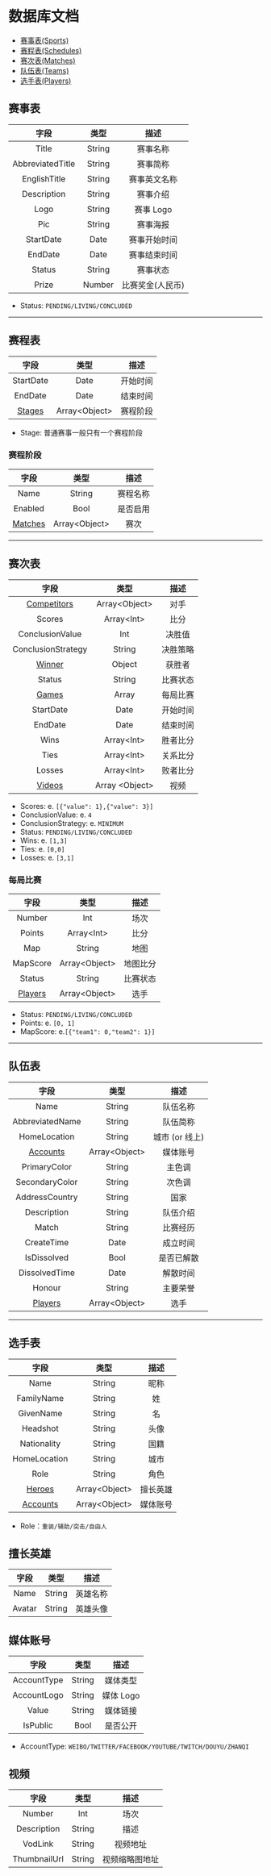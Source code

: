 # 数据库文档

* [赛事表(Sports)](#赛事表)
* [赛程表(Schedules)](#赛程表)
* [赛次表(Matches)](#赛次表)
* [队伍表(Teams)](#队伍表)
* [选手表(Players)](#选手表)

## 赛事表

|       字段       |  类型  |       描述       |
| :--------------: | :----: | :--------------: |
|      Title       | String |     赛事名称     |
| AbbreviatedTitle | String |     赛事简称     |
|   EnglishTitle   | String |   赛事英文名称   |
|   Description    | String |     赛事介绍     |
|       Logo       | String |    赛事 Logo     |
|       Pic        | String |     赛事海报     |
|    StartDate     |  Date  |   赛事开始时间   |
|     EndDate      |  Date  |   赛事结束时间   |
|      Status       | String |     赛事状态     |
|      Prize       | Number | 比赛奖金(人民币) |

* Status: `PENDING/LIVING/CONCLUDED`

---

## 赛程表

|         字段          |      类型       |   描述   |
| :-------------------: | :-------------: | :------: |
|       StartDate       |      Date       | 开始时间 |
|        EndDate        |      Date       | 结束时间 |
| [Stages](#赛程阶段) | Array\<Object\> | 赛程阶段 |

* Stage: 普通赛事一般只有一个赛程阶段

### 赛程阶段

|        字段        |      类型       |   描述   |
| :----------------: | :-------------: | :------: |
|        Name        |     String      | 赛程名称 |
|      Enabled       |      Bool       | 是否启用 |
| [Matches](#赛次表) | Array\<Object\> |   赛次   |

---

## 赛次表

|          字段          |       类型       |   描述   |
| :--------------------: | :--------------: | :------: |
| [Competitors](#队伍表) | Array\<Object\>  |   对手   |
|         Scores         |   Array\<Int\>   |   比分   |
|    ConclusionValue     |       Int        |  决胜值  |
|   ConclusionStrategy   |      String      | 决胜策略 |
|   [Winner](#队伍表)    |      Object      |  获胜者  |
|         Status          |      String      | 比赛状态 |
|   [Games](#每局比赛)   |      Array       | 每局比赛 |
|       StartDate        |       Date       | 开始时间 |
|        EndDate         |       Date       | 结束时间 |
|          Wins          |   Array\<Int\>   | 胜者比分 |
|          Ties          |   Array\<Int\>   | 关系比分 |
|         Losses         |   Array\<Int\>   | 败者比分 |
|    [Videos](#视频)     | Array \<Object\> |   视频   |

* Scores: e. `[{"value": 1},{"value": 3}]`
* ConclusionValue: e. `4`
* ConclusionStrategy: e. `MINIMUM`
* Status: `PENDING/LIVING/CONCLUDED`
* Wins: e. `[1,3]`
* Ties: e. `[0,0]`
* Losses: e. `[3,1]`

### 每局比赛

|        字段        |      类型       |   描述   |
| :----------------: | :-------------: | :------: |
|       Number       |       Int       |   场次   |
|       Points       |  Array\<Int\>   |   比分   |
|        Map         |     String      |   地图   |
|      MapScore      | Array\<Object\> | 地图比分 |
|       Status        |     String      | 比赛状态 |
| [Players](#选手表) | Array\<Object\> |   选手   |

* Status: `PENDING/LIVING/CONCLUDED`
* Points: e. `[0, 1]`
* MapScore: e.`[{"team1": 0,"team2": 1}]`

---

## 队伍表

|         字段          |      类型       |      描述      |
| :-------------------: | :-------------: | :------------: |
|         Name          |     String      |    队伍名称    |
|    AbbreviatedName    |     String      |    队伍简称    |
|     HomeLocation      |     String      | 城市 (or 线上) |
| [Accounts](#媒体账号) | Array\<Object\> |    媒体账号    |
|     PrimaryColor      |     String      |     主色调     |
|    SecondaryColor     |     String      |     次色调     |
|    AddressCountry     |     String      |      国家      |
|      Description      |     String      |    队伍介绍    |
|         Match         |     String      |    比赛经历    |
|      CreateTime       |      Date       |    成立时间    |
|      IsDissolved      |      Bool       |   是否已解散   |
|     DissolvedTime     |      Date       |    解散时间    |
|        Honour         |     String      |    主要荣誉    |
|  [Players](#选手表)   | Array\<Object\> |      选手      |

---

## 选手表

|         字段          |      类型       |   描述   |
| :-------------------: | :-------------: | :------: |
|         Name          |     String      |   昵称   |
|      FamilyName       |     String      |    姓    |
|       GivenName       |     String      |    名    |
|       Headshot        |     String      |   头像   |
|      Nationality      |     String      |   国籍   |
|     HomeLocation      |     String      |   城市   |
|         Role          |     String      |   角色   |
|  [Heroes](#擅长英雄)  | Array\<Object\> | 擅长英雄 |
| [Accounts](#媒体账号) | Array\<Object\> | 媒体账号 |

* Role：`重装/辅助/突击/自由人`

## 擅长英雄

|  字段  |  类型  |   描述   |
| :----: | :----: | :------: |
|  Name  | String | 英雄名称 |
| Avatar | String | 英雄头像 |

## 媒体账号

|    字段     |  类型  |   描述    |
| :---------: | :----: | :-------: |
| AccountType | String | 媒体类型  |
| AccountLogo | String | 媒体 Logo |
|    Value    | String | 媒体链接  |
|  IsPublic   |  Bool  | 是否公开  |

* AccountType: `WEIBO/TWITTER/FACEBOOK/YOUTUBE/TWITCH/DOUYU/ZHANQI`

## 视频

|     字段     |  类型  |      描述      |
| :----------: | :----: | :------------: |
|    Number    |  Int   |      场次      |
| Description  | String |      描述      |
|   VodLink    | String |    视频地址    |
| ThumbnailUrl | String | 视频缩略图地址 |
